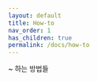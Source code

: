 ```yaml
---
layout: default
title: How-to
nav_order: 1
has_children: true
permalink: /docs/how-to
---
```


~ 하는 방법들